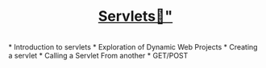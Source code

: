<h1 align="center">
    <a href="https://www.youtube.com/watch?v=OuBUUkQfBYM">Servlets🎯"</a>
</h1>
<br>
* Introduction to servlets
* Exploration of Dynamic Web Projects
* Creating a servlet
* Calling a Servlet From another
* GET/POST
